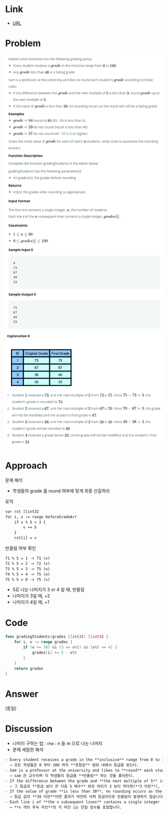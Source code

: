 # Link

- [URL](https://www.hackerrank.com/challenges/grading/problem?isFullScreen=true)

# Problem

![](/.uploads/2021-08-03-03-04-57.png)
![](/.uploads/2021-08-03-03-05-21.png)

# Approach

문제 해석

- 학생들의 grade 를 round 여부에 맞게 최종 산출하라

로직

``` txt
var rst []int32
for i, v := range beforeGradeArr
    if v % 5 < 3 {
        v += 5
    }
    rst[i] = v
```

반올림 여부 확인

``` txt
71 % 5 = 1 -> 71 (x)
72 % 5 = 2 -> 72 (x)
73 % 5 = 3 -> 75 (o)
74 % 5 = 4 -> 75 (o)
75 % 5 = 0 -> 75 (x)
```

- 5로 나눈 나머지가 3 or 4 일 때, 반올림
- 나머지가 3일 때, +2
- 나머지가 4일 때, +1

# Code

``` go
func gradingStudents(grades []int32) []int32 {
    for i, v := range grades {
        if (v >= 38) && (3 <= v%5) && (v%5 <= 4) {
            grades[i] += 5 - v%5
        }
    }
    return grades
}
```

# Answer

(동일)

# Discussion

- 나머지 구하는 법 : `n%m` : n 을 m 으로 나눈 나머지
- 문제 세밀한 해석

``` txt
- Every student receives a grade in the **inclusive** range from 0 to 100
  → 모든 학생들은 0 부터 100 까지 **포함된** 범위 내에서 등급을 받는다.
- Sam is a professor at the university and likes to **round** each student's grade
  → sam 은 교수이며 각 학생들의 등급을 **반올림** 하는 것을 좋아한다.
- If the difference between the grade and **the next multiple of 5** is **less than 3**, round grade up to the next multiple of 5.
  → 그 등급과 **등급 보다 큰 다음 5 배수** 와의 차이가 3 보다 작다면(**3 미만**), 등급을 다음 5 배수로 반올림한다.
- If the value of grade **is less than 38**, no rounding occurs as the result will still be a failing grade.
  → 등급 값이 **38 미만**이면 결과가 여전히 낙제 등급이므로 반올림이 발생하지 않습니다.
- Each line i of **the n subsequent lines** contains a single integer
  → **n 개의 후속 라인**의 각 라인 i는 단일 정수를 포함합니다.
```
